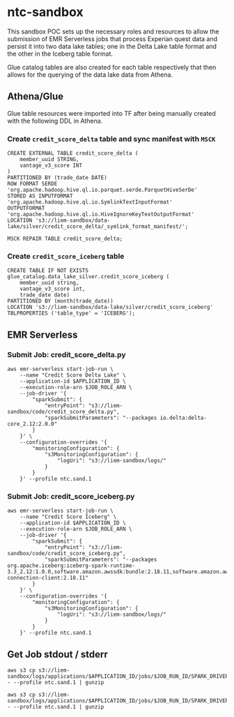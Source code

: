 # ntc-sandbox

This sandbox POC sets up the necessary roles and resources to allow the submission
of EMR Serverless jobs that process Experian quest data and persist it into two
data lake tables; one in the Delta Lake table format and the other in the Iceberg table format.

Glue catalog tables are also created for each table respectively that then allows for the
querying of the data lake data from Athena.

## Athena/Glue

Glue table resources were imported into TF after being manually created with the following DDL in Athena.

### Create `credit_score_delta` table and sync manifest with `MSCK`
```
CREATE EXTERNAL TABLE credit_score_delta (
    member_uuid STRING,
    vantage_v3_score INT
)
PARTITIONED BY (trade_date DATE)
ROW FORMAT SERDE 'org.apache.hadoop.hive.ql.io.parquet.serde.ParquetHiveSerDe' 
STORED AS INPUTFORMAT 'org.apache.hadoop.hive.ql.io.SymlinkTextInputFormat'
OUTPUTFORMAT 'org.apache.hadoop.hive.ql.io.HiveIgnoreKeyTextOutputFormat' 
LOCATION 's3://liem-sandbox/data-lake/silver/credit_score_delta/_symlink_format_manifest/';
```
```
MSCK REPAIR TABLE credit_score_delta;
```

### Create `credit_score_iceberg` table
```
CREATE TABLE IF NOT EXISTS glue_catalog.data_lake_silver.credit_score_iceberg (
    member_uuid string,
    vantage_v3_score int,
    trade_date date)
PARTITIONED BY (month(trade_date))
LOCATION 's3://liem-sandbox/data-lake/silver/credit_score_iceberg'
TBLPROPERTIES ('table_type' = 'ICEBERG');
```

## EMR Serverless

### Submit Job: credit_score_delta.py
```
aws emr-serverless start-job-run \
    --name "Credit Score Delta Lake" \
    --application-id $APPLICATION_ID \
    --execution-role-arn $JOB_ROLE_ARN \
    --job-driver '{
        "sparkSubmit": {
            "entryPoint": "s3://liem-sandbox/code/credit_score_delta.py",
            "sparkSubmitParameters": "--packages io.delta:delta-core_2.12:2.0.0"
        }
    }' \
    --configuration-overrides '{
        "monitoringConfiguration": {
            "s3MonitoringConfiguration": {
                "logUri": "s3://liem-sandbox/logs/"
            }
        }
    }' --profile ntc.sand.1
```

### Submit Job: credit_score_iceberg.py
```
aws emr-serverless start-job-run \
    --name "Credit Score Iceberg" \
    --application-id $APPLICATION_ID \
    --execution-role-arn $JOB_ROLE_ARN \
    --job-driver '{
        "sparkSubmit": {
            "entryPoint": "s3://liem-sandbox/code/credit_score_iceberg.py",
            "sparkSubmitParameters": "--packages org.apache.iceberg:iceberg-spark-runtime-3.3_2.12:1.0.0,software.amazon.awssdk:bundle:2.18.11,software.amazon.awssdk:url-connection-client:2.18.11"
        }
    }' \
    --configuration-overrides '{
        "monitoringConfiguration": {
            "s3MonitoringConfiguration": {
                "logUri": "s3://liem-sandbox/logs/"
            }
        }
    }' --profile ntc.sand.1
```


## Get Job stdout / stderr
```
aws s3 cp s3://liem-sandbox/logs/applications/$APPLICATION_ID/jobs/$JOB_RUN_ID/SPARK_DRIVER/stdout.gz - --profile ntc.sand.1 | gunzip
```
```
aws s3 cp s3://liem-sandbox/logs/applications/$APPLICATION_ID/jobs/$JOB_RUN_ID/SPARK_DRIVER/stderr.gz - --profile ntc.sand.1 | gunzip
```